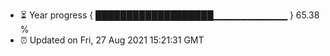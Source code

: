 - ⏳ Year progress { ███████████████████▁▁▁▁▁▁▁▁▁▁▁ } 65.38 %
- ⏰ Updated on Fri, 27 Aug 2021 15:21:31 GMT


